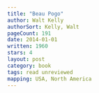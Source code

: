 ```yaml
---
title: "Beau Pogo"
author: Walt Kelly
authorSort: Kelly, Walt
pageCount: 191
date: 2014-01-01
written: 1960
stars: 4
layout: post
category: book
tags: read unreviewed
mapping: USA, North America
---
```

